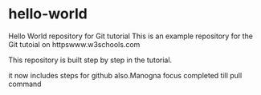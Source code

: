 # hello-world
Hello World repository for Git tutorial
This is an example repository for the Git tutoial on httpswww.w3schools.com

This repository is built step by step in the tutorial.

it now includes steps for github also.Manogna
focus
completed till pull command
